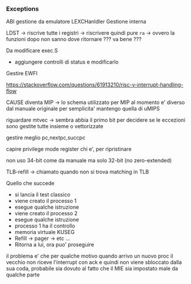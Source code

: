 ### Exceptions

ABI
gestione da emulatore
LEXCHanldler
Gestione interna



LDST
-> riscrive tutte i registri
-> riscrivere quindi pure `ra`
-> ovvero la funzioni dopo non sanno dove ritornare ??? va bene ???

Da modificare exec.S 
- aggiungere controlli di status e modificarlo


Gestire EWFI


https://stackoverflow.com/questions/61913210/risc-v-interrupt-handling-flow


CAUSE diventa MIP -> lo schema utilizzato per MIP al momento e' diverso
dal manuale originale per semplicita' mantengo quella di uMIPS


riguardare mtvec -> sembra abbia il primo bit per decidere se le eccezioni
sono gestite tutte insieme o vettorizzate


gestire meglio pc,nextpc,succpc

capire privilege mode register chi e', per ripristinare 

non uso 34-bit come da manuale ma solo 32-bit (no zero-extended)

TLB-refill -> chiamato quando non si trova matching in TLB


Quello che succede

- si lancia il test classico
- viene creato il processo 1
- esegue qualche istruzione
- viene creato il processo 2
- esegue qualche istruzione
- processo 1 ha il controllo
- memoria virtuale KUSEG
- Refill -> pager -> etc ...
- Ritorna a lui, ora puo' proseguire



il problema e' che per qualche motivo quando arrivo un nuovo proc il vecchio non riceve
l'interrupt con ack e quindi non viene sbloccato dalla sua coda, probabile sia 
dovuto al fatto che il MIE sia impostato male da qualche parte
